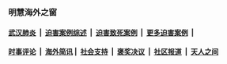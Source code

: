 
### 明慧海外之窗

####  [武汉肺炎](indexes/365.md?t=07020801) &nbsp;|&nbsp;  [迫害案例综述](indexes/328.md?t=07020801) &nbsp;|&nbsp; [迫害致死案例](indexes/277.md?t=07020801)  &nbsp;|&nbsp; [更多迫害案例](indexes/81.md?t=07020801)  &nbsp;|&nbsp; 
####  [时事评论](indexes/19.md?t=07020801) &nbsp;|&nbsp; [海外简讯](indexes/245.md?t=07020801)&nbsp;|&nbsp;  [社会支持](indexes/140.md?t=07020801) &nbsp;|&nbsp; [褒奖决议](indexes/282.md?t=07020801) &nbsp;|&nbsp; [社区报道](indexes/91.md?t=07020801)  &nbsp;|&nbsp; [天人之间](indexes/78.md?t=07020801) 


